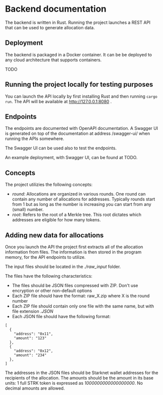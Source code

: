 # Backend documentation

The backend is written in Rust. Running the project launches a REST API that can be used to generate allocation data.

## Deployment

The backend is packaged in a Docker container. It can be be deployed to any cloud architecture that supports containers.

TODO

## Running the project locally for testing purposes

You can launch the API locally by first installing Rust and then running `cargo run`. The API will be available at http://127.0.0.1:8080 .

## Endpoints

The endpoints are documented with OpenAPI documentation. A Swagger UI is generated on top of the documentation at address /swagger-ui/ when running the APIs somewhere.

The Swagger UI can be used also to test the endpoints.

An example deployment, with Swagger UI, can be found at TODO.

## Concepts

The project utilizies the following concepts:

- _round_: Allocations are organized in various rounds. One round can contain any number of allocations for addresses. Typically rounds start from 1 but as long as the number is increasing you can start from any (small) number.
- _root_: Refers to the root of a Merkle tree. This root dictates which addresses are eligible for how many tokens.

## Adding new data for allocations

Once you launch the API the project first extracts all of the allocation information from files. The information is then stored in the program memory, for the API endpoints to utilize.

The input files should be located in the _./raw_input_ folder.

The files have the following characteristics:

- The files should be JSON files compressed with ZIP. Don't use encryption or other non-default options
- Each ZIP file should have the format: raw_X.zip where X is the round number
- Each ZIP file should contain only one file with the same name, but with file extension _.JSON_
- Each JSON file should have the following format:

```
[
  {
    "address": "0x11",
    "amount": "123"
  },
  {
    "address": "0x12",
    "amount": "234"
  },
]

```

The addresses in the JSON files should be Starknet wallet addresses for the recipients of the allocation. The amounts should be the amount in its base units: 1 full STRK token is expressed as _1000000000000000000_. No decimal amounts are allowed.
